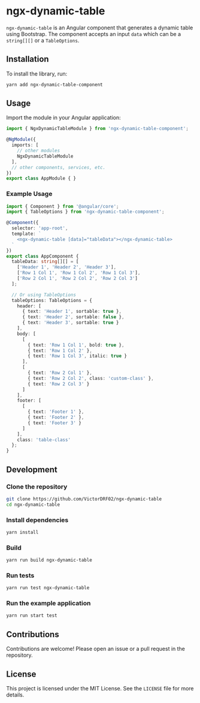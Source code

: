 # ngx-dynamic-table

`ngx-dynamic-table` is an Angular component that generates a dynamic table using Bootstrap. The component accepts an input `data` which can be a `string[][]` or a `TableOptions`.

## Installation

To install the library, run:

```bash
yarn add ngx-dynamic-table-component
```

## Usage

Import the module in your Angular application:

```typescript
import { NgxDynamicTableModule } from 'ngx-dynamic-table-component';

@NgModule({
  imports: [
    // other modules
    NgxDynamicTableModule
  ],
  // other components, services, etc.
})
export class AppModule { }
```

### Example Usage

```typescript
import { Component } from '@angular/core';
import { TableOptions } from 'ngx-dynamic-table-component';

@Component({
  selector: 'app-root',
  template: `
    <ngx-dynamic-table [data]="tableData"></ngx-dynamic-table>
  `
})
export class AppComponent {
  tableData: string[][] = [
    ['Header 1', 'Header 2', 'Header 3'],
    ['Row 1 Col 1', 'Row 1 Col 2', 'Row 1 Col 3'],
    ['Row 2 Col 1', 'Row 2 Col 2', 'Row 2 Col 3']
  ];

  // Or using TableOptions
  tableOptions: TableOptions = {
    header: [
      { text: 'Header 1', sortable: true },
      { text: 'Header 2', sortable: false },
      { text: 'Header 3', sortable: true }
    ],
    body: [
      [
        { text: 'Row 1 Col 1', bold: true },
        { text: 'Row 1 Col 2' },
        { text: 'Row 1 Col 3', italic: true }
      ],
      [
        { text: 'Row 2 Col 1' },
        { text: 'Row 2 Col 2', class: 'custom-class' },
        { text: 'Row 2 Col 3' }
      ]
    ],
    footer: [
      [
        { text: 'Footer 1' },
        { text: 'Footer 2' },
        { text: 'Footer 3' }
      ]
    ],
    class: 'table-class'
  };
}
```

## Development

### Clone the repository

```bash
git clone https://github.com/VictorDRF02/ngx-dynamic-table
cd ngx-dynamic-table
```

### Install dependencies

```bash
yarn install
```

### Build

```bash
yarn run build ngx-dynamic-table
```

### Run tests

```bash
yarn run test ngx-dynamic-table
```

### Run the example application

```bash
yarn run start test
```

## Contributions

Contributions are welcome! Please open an issue or a pull request in the repository.

## License

This project is licensed under the MIT License. See the `LICENSE` file for more details.
